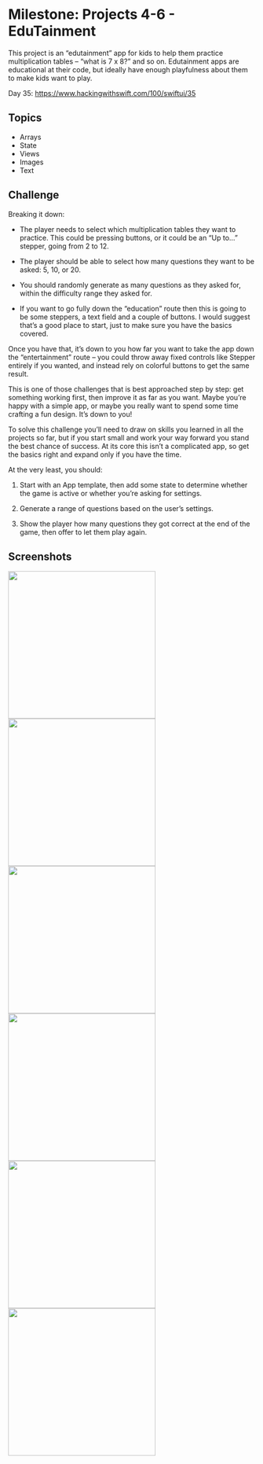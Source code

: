 # Milestone: Projects 4-6 - EduTainment

This project is an “edutainment” app for kids to help them practice multiplication tables – “what is 7 x 8?” and so on. 
Edutainment apps are educational at their code, but ideally have enough playfulness about them to make kids want to play.

Day 35: https://www.hackingwithswift.com/100/swiftui/35

## Topics

- Arrays
- State
- Views
- Images
- Text

## Challenge

Breaking it down:

- The player needs to select which multiplication tables they want to practice. This could be pressing buttons, or it could be an “Up to…” stepper, going from 2 to 12.

- The player should be able to select how many questions they want to be asked: 5, 10, or 20.

- You should randomly generate as many questions as they asked for, within the difficulty range they asked for.

- If you want to go fully down the “education” route then this is going to be some steppers, a text field and a couple of buttons. I would suggest that’s a good place to start, just to make sure you have the basics covered.

Once you have that, it’s down to you how far you want to take the app down the “entertainment” route – you could throw away fixed controls like Stepper entirely if you wanted, and instead rely on colorful buttons to get the same result.

This is one of those challenges that is best approached step by step: get something working first, then improve it as far as you want. Maybe you’re happy with a simple app, or maybe you really want to spend some time crafting a fun design. It’s down to you!

To solve this challenge you’ll need to draw on skills you learned in all the projects so far, but if you start small and work your way forward you stand the best chance of success. At its core this isn’t a complicated app, so get the basics right and expand only if you have the time.

At the very least, you should:

1. Start with an App template, then add some state to determine whether the game is active or whether you’re asking for settings.

2. Generate a range of questions based on the user’s settings.

3. Show the player how many questions they got correct at the end of the game, then offer to let them play again.

## Screenshots

<img src="Screenshots/Screenshot 1.png" width="300"/> <img src="Screenshots/Screenshot 2.png" width="300"/> 
<img src="Screenshots/Screenshot 3.png" width="300"/> <img src="Screenshots/Screenshot 4.png" width="300"/>
<img src="Screenshots/Screenshot 7.png" width="300"/> <img src="Screenshots/Screenshot 8.png" width="300"/>
